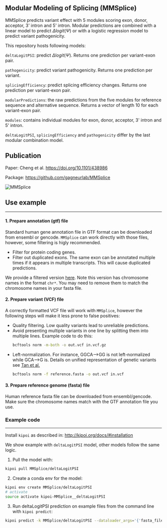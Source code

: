 ## Modular Modeling of Splicing (MMSplice)

MMSplice predicts variant effect with 5 modules scoring exon, donor, acceptor, 3' intron and 5' intron. Modular predictions are combined with a linear model to predict $\Delta logit(\Psi)$ or with a logistic regression model to predict variant pathogenicity.

This repository hosts following models:

`deltaLogitPSI`: predict $\Delta logit(\Psi)$. Returns one prediction per variant-exon pair. 

`pathogenicity`: predict variant pathogenicity. Returns one prediction per variant.

`splicingEfficiency`: predict splicing efficiency changes. Returns one prediction per variant-exon pair. 

`modularPredictions`: the raw predictions from the five modules for reference sequence and alternative sequence. Returns a vector of length 10 for each variant-exon pair. 

`modules`: contains individual modules for exon, donor, acceptor, 3' intron and 5' intron.

`deltaLogitPSI`, `splicingEfficiency` and `pathogenicity` differ by the last modular combination model. 


## Publication
Paper: Cheng et al. https://doi.org/10.1101/438986

Package: https://github.com/gagneurlab/MMSplice

![MMSplice](https://raw.githubusercontent.com/kipoi/models/master/MMSplice/Model.png)


## Use example
------

#### 1. Prepare annotation (gtf) file
Standard human gene annotation file in GTF format can be downloaded from ensembl or gencode.
`MMSplice` can work directly with those files, however, some filtering is higly recommended.

- Filter for protein coding genes.
- Filter out duplicated exons. The same exon can be annotated multiple times if it appears in multiple transcripts. 
  This will cause duplicated predictions.

We provide a filtered version [here](https://raw.githubusercontent.com/gagneurlab/MMSplice_paper/master/data/shared/Homo_sapiens.GRCh37.75.chr.uniq_exon.gtf.gz). 
Note this version has chromosome names in the format `chr*`. You may need to remove them to match the chromosome names in your fasta file.

#### 2. Prepare variant (VCF) file
A correctly formatted VCF file will work with `MMSplice`, however the following steps will make it less prone to false positives:

- Quality filtering. Low quality variants lead to unreliable predictions.
- Avoid presenting multiple variants in one line by splitting them into multiple lines. Example code to do this:
  ```bash
  bcftools norm -m-both -o out.vcf in.vcf.gz
  ```
- Left-normalization. For instance, GGCA-->GG is not left-normalized while GCA-->G is. Details on unified representation of genetic variants see [Tan et al.](https://www.ncbi.nlm.nih.gov/pmc/articles/PMC4481842/)
  ```bash
  bcftools norm -f reference.fasta -o out.vcf in.vcf
  ```
  
#### 3. Prepare reference genome (fasta) file
Human reference fasta file can be downloaded from ensembl/gencode. Make sure the chromosome names match with the GTF annotation file you use.

### Example code
------
Install `kipoi` as described in: http://kipoi.org/docs/#installation

We show example with `deltaLogitPSI` model, other models follow the same logic.

1. Pull the model with:

```bash
kipoi pull MMSplice/deltaLogitPSI
```
2. Create a conda env for the model:
```bash
kipoi env create MMSplice/deltaLogitPSI
# activate 
source activate kipoi-MMSplice__deltaLogitPSI
```

3. Run deltaLogitPSI prediction on example files from the command line with `kipoi predict`:

```bash
kipoi predict -k MMSplice/deltaLogitPSI --dataloader_args='{'fasta_file': 'deltaLogitPSI/example_files/hg19.nochr.chr17.fa', 'gtf_file': 'deltaLogitPSI/example_files/test.gtf', 'vcf_file': 'deltaLogitPSI/example_files/test.vcf.gz'}' -o test.tsv

```
